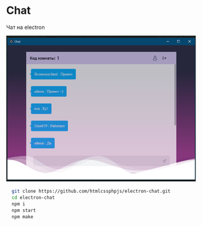 # Chat

Чат на electron

![Chat](https://raw.githubusercontent.com/htmlcssphpjs/electron-chat/main/.github/Screenshot_56.png)


```bash
  git clone https://github.com/htmlcssphpjs/electron-chat.git
  cd electron-chat
  npm i
  npm start
  npm make
```
